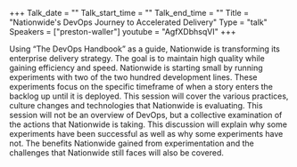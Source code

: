 +++
Talk_date = ""
Talk_start_time = ""
Talk_end_time = ""
Title = "Nationwide's DevOps Journey to Accelerated Delivery"
Type = "talk"
Speakers = ["preston-waller"]
youtube = "AgfXDbhsqVI"
+++

Using “The DevOps Handbook” as a guide, Nationwide is transforming its enterprise delivery strategy. The goal is to maintain high quality while gaining efficiency and speed. Nationwide is starting small by running experiments with two of the two hundred development lines. These experiments focus on the specific timeframe of when a story enters the backlog up until it is deployed. This session will cover the various practices, culture changes and technologies that Nationwide is evaluating. This session will not be an overview of DevOps, but a collective examination of the actions that Nationwide is taking. This discussion will explain why some experiments have been successful as well as why some experiments have not. The benefits Nationwide gained from experimentation and the challenges that Nationwide still faces will also be covered.
